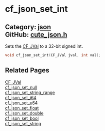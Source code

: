 [//]: # (This file is automatically generated by Cute Framework's docs parser.)
[//]: # (Do not edit this file by hand!)
[//]: # (See: https://github.com/RandyGaul/cute_framework/blob/master/samples/docs_parser.cpp)
[](../header.md ':include')

# cf_json_set_int

Category: [json](/api_reference?id=json)  
GitHub: [cute_json.h](https://github.com/RandyGaul/cute_framework/blob/master/include/cute_json.h)  
---

Sets the [CF_JVal](/json/cf_jval.md) to a 32-bit signed int.

```cpp
void cf_json_set_int(CF_JVal jval, int val);
```

## Related Pages

[CF_JVal](/json/cf_jval.md)  
[cf_json_set_null](/json/cf_json_set_null.md)  
[cf_json_set_string_range](/json/cf_json_set_string_range.md)  
[cf_json_set_i64](/json/cf_json_set_i64.md)  
[cf_json_set_u64](/json/cf_json_set_u64.md)  
[cf_json_set_float](/json/cf_json_set_float.md)  
[cf_json_set_double](/json/cf_json_set_double.md)  
[cf_json_set_bool](/json/cf_json_set_bool.md)  
[cf_json_set_string](/json/cf_json_set_string.md)  
